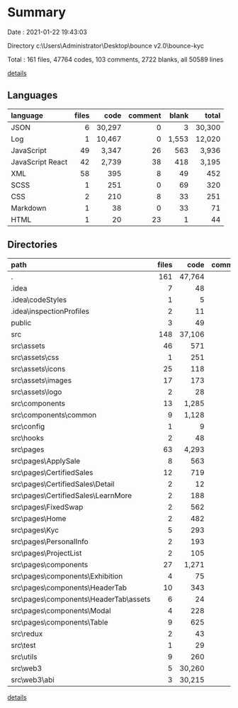 # Summary

Date : 2021-01-22 19:43:03

Directory c:\Users\Administrator\Desktop\bounce v2.0\bounce-kyc

Total : 161 files,  47764 codes, 103 comments, 2722 blanks, all 50589 lines

[details](details.md)

## Languages
| language | files | code | comment | blank | total |
| :--- | ---: | ---: | ---: | ---: | ---: |
| JSON | 6 | 30,297 | 0 | 3 | 30,300 |
| Log | 1 | 10,467 | 0 | 1,553 | 12,020 |
| JavaScript | 49 | 3,347 | 26 | 563 | 3,936 |
| JavaScript React | 42 | 2,739 | 38 | 418 | 3,195 |
| XML | 58 | 395 | 8 | 49 | 452 |
| SCSS | 1 | 251 | 0 | 69 | 320 |
| CSS | 2 | 210 | 8 | 33 | 251 |
| Markdown | 1 | 38 | 0 | 33 | 71 |
| HTML | 1 | 20 | 23 | 1 | 44 |

## Directories
| path | files | code | comment | blank | total |
| :--- | ---: | ---: | ---: | ---: | ---: |
| . | 161 | 47,764 | 103 | 2,722 | 50,589 |
| .idea | 7 | 48 | 0 | 0 | 48 |
| .idea\codeStyles | 1 | 5 | 0 | 0 | 5 |
| .idea\inspectionProfiles | 2 | 11 | 0 | 0 | 11 |
| public | 3 | 49 | 31 | 4 | 84 |
| src | 148 | 37,106 | 72 | 1,132 | 38,310 |
| src\assets | 46 | 571 | 0 | 110 | 681 |
| src\assets\css | 1 | 251 | 0 | 69 | 320 |
| src\assets\icons | 25 | 118 | 0 | 22 | 140 |
| src\assets\images | 17 | 173 | 0 | 17 | 190 |
| src\assets\logo | 2 | 28 | 0 | 2 | 30 |
| src\components | 13 | 1,285 | 11 | 204 | 1,500 |
| src\components\common | 9 | 1,128 | 6 | 175 | 1,309 |
| src\config | 1 | 9 | 0 | 2 | 11 |
| src\hooks | 2 | 48 | 5 | 11 | 64 |
| src\pages | 63 | 4,293 | 45 | 665 | 5,003 |
| src\pages\ApplySale | 8 | 563 | 3 | 103 | 669 |
| src\pages\CertifiedSales | 12 | 719 | 3 | 122 | 844 |
| src\pages\CertifiedSales\Detail | 2 | 12 | 0 | 4 | 16 |
| src\pages\CertifiedSales\LearnMore | 2 | 188 | 0 | 33 | 221 |
| src\pages\FixedSwap | 2 | 562 | 1 | 89 | 652 |
| src\pages\Home | 2 | 482 | 0 | 69 | 551 |
| src\pages\Kyc | 5 | 293 | 4 | 37 | 334 |
| src\pages\PersonalInfo | 2 | 193 | 0 | 21 | 214 |
| src\pages\ProjectList | 2 | 105 | 0 | 14 | 119 |
| src\pages\components | 27 | 1,271 | 16 | 189 | 1,476 |
| src\pages\components\Exhibition | 4 | 75 | 0 | 14 | 89 |
| src\pages\components\HeaderTab | 10 | 343 | 12 | 47 | 402 |
| src\pages\components\HeaderTab\assets | 6 | 24 | 0 | 6 | 30 |
| src\pages\components\Modal | 4 | 228 | 1 | 38 | 267 |
| src\pages\components\Table | 9 | 625 | 3 | 90 | 718 |
| src\redux | 2 | 43 | 0 | 7 | 50 |
| src\test | 1 | 29 | 1 | 7 | 37 |
| src\utils | 9 | 260 | 0 | 60 | 320 |
| src\web3 | 5 | 30,260 | 1 | 8 | 30,269 |
| src\web3\abi | 3 | 30,215 | 0 | 2 | 30,217 |

[details](details.md)